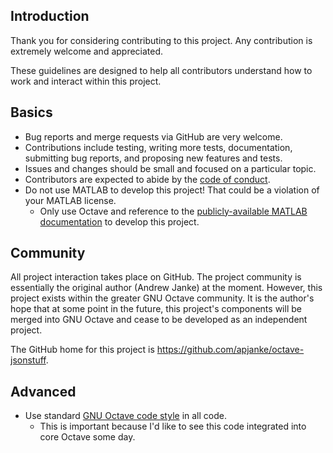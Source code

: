 Introduction
------------

Thank you for considering contributing to this project. Any contribution
is extremely welcome and appreciated.

These guidelines are designed to help all contributors understand how to
work and interact within this project.

Basics
------

* Bug reports and merge requests via GitHub are very welcome.
* Contributions include testing, writing more tests, documentation,
  submitting bug reports, and proposing new features and tests.
* Issues and changes should be small and focused on a particular topic.
* Contributors are expected to abide by the [code of conduct](CODE_OF_CONDUCT.md).
* Do not use MATLAB to develop this project! That could be a violation of your MATLAB license.
  * Only use Octave and reference to the [publicly-available MATLAB documentation](https://www.mathworks.com/help/matlab/) to develop this project.

Community
---------

All project interaction takes place on GitHub. The project community is essentially
the original author (Andrew Janke) at the moment. However, this project exists
within the greater GNU Octave community. It is the author's hope that at some
point in the future, this project's components will be merged into GNU
Octave and cease to be developed as an independent project.

The GitHub home for this project is https://github.com/apjanke/octave-jsonstuff.

Advanced
--------

* Use standard [GNU Octave code style](https://wiki.octave.org/Octave_style_guide) in all code.
  * This is important because I'd like to see this code integrated into core Octave some day.

